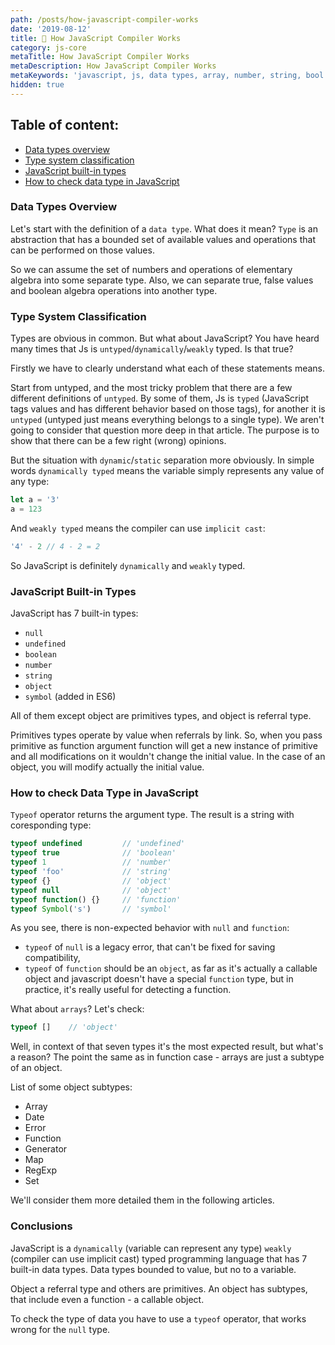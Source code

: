 ```yaml
---
path: /posts/how-javascript-compiler-works
date: '2019-08-12'
title: 🔧 How JavaScript Compiler Works
category: js-core
metaTitle: How JavaScript Compiler Works
metaDescription: How JavaScript Compiler Works
metaKeywords: 'javascript, js, data types, array, number, string, bool'
hidden: true
---
```


## Table of content:

* [Data types overview](#data-types-overview)
* [Type system classification](#type-system-classification)
* [JavaScript built-in types](#javascript-built-in-types)
* [How to check data type in JavaScript](#how-to-check-data-type-in-javascript)

### Data Types Overview

Let's start with the definition of a ```data type```. What does it mean? ```Type``` is an abstraction that has a bounded set of available values and operations that can be performed on those values.

So we can assume the set of numbers and operations of elementary algebra into some separate type.
Also, we can separate true, false values and boolean algebra operations into another type.

### Type System Classification

Types are obvious in common. But what about JavaScript? You have heard many times that Js is ```untyped```/```dynamically```/```weakly``` typed. Is that true?

Firstly we have to clearly understand what each of these statements means.

Start from untyped, and the most tricky problem that there are a few different definitions of ```untyped```. By some of them, Js is ```typed``` (JavaScript tags values and has different behavior based on those tags), for another it is ```untyped``` (untyped just means everything belongs to a single type). We aren't going to consider that question more deep in that article. The purpose is to show that there can be a few right (wrong) opinions.

But the situation with ```dynamic```/```static``` separation more obviously. 
In simple words ```dynamically typed``` means the variable simply represents any value of any type:

```js
let a = '3'
a = 123
```

And ```weakly typed``` means the compiler can use ```implicit cast```:

```js
'4' - 2 // 4 - 2 = 2 
```

So JavaScript is definitely ```dynamically``` and ```weakly``` typed.

### JavaScript Built-in Types

JavaScript has 7 built-in types:

* ```null```
* ```undefined```
* ```boolean```
* ```number```
* ```string```
* ```object```
* ```symbol``` (added in ES6)

All of them except object are primitives types, and object is referral type.

Primitives types operate by value when referrals by link. So, when you pass primitive as function argument function will get a new instance of primitive and all modifications on it wouldn't change the initial value. In the case of an object, you will modify actually the initial value.

### How to check Data Type in JavaScript

```Typeof``` operator returns the argument type. The result is a string with coresponding type:

```js
typeof undefined         // 'undefined'
typeof true              // 'boolean'
typeof 1                 // 'number'
typeof 'foo'             // 'string'
typeof {}                // 'object'
typeof null              // 'object'
typeof function() {}     // 'function'
typeof Symbol('s')       // 'symbol'
```

As you see, there is non-expected behavior with ```null``` and ```function```:
* ```typeof``` of ```null``` is a legacy error, that can't be fixed for saving compatibility, 
* ```typeof``` of ```function``` should be an ```object```, as far as it's actually a callable object and javascript doesn't have a special ```function``` type, but in practice, it's really useful for detecting a function.

What about ```arrays```? Let's check:

```js
typeof []    // 'object'
```

Well, in context of that seven types it's the most expected result, but what's a reason? The point the same as in function case - arrays are just a subtype of an object.

List of some object subtypes:

* Array
* Date
* Error
* Function
* Generator
* Map
* RegExp
* Set

We'll consider them more detailed them in the following articles.

### Conclusions

JavaScript is a ```dynamically``` (variable can represent any type) ```weakly``` (compiler can use implicit cast) typed programming language that has 7 built-in data types. Data types bounded to value, but no to a variable. 

Object a referral type and others are primitives. An object has subtypes, that include even a function - a callable object.

To check the type of data you have to use a ```typeof``` operator, that works wrong for the ```null``` type.
